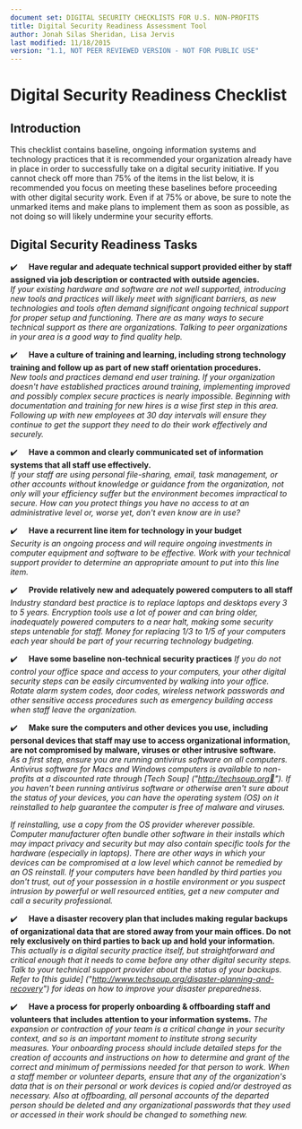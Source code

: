 ```yaml
---
document set: DIGITAL SECURITY CHECKLISTS FOR U.S. NON-PROFITS
title: Digital Security Readiness Assessment Tool
author: Jonah Silas Sheridan, Lisa Jervis
last modified: 11/18/2015
version: "1.1, NOT PEER REVIEWED VERSION - NOT FOR PUBLIC USE"
---
```


# Digital Security Readiness Checklist
## Introduction
This checklist contains baseline, ongoing information systems and technology practices that it is recommended your organization already have in place in order to successfully take on a digital security initiative. If you cannot check off more than 75% of the items in the list below, it is recommended you focus on meeting these baselines before proceeding with other digital security work. Even if at 75% or above, be sure to note the unmarked items and make plans to implement them as soon as possible, as not doing so will likely undermine your security efforts.

## Digital Security Readiness Tasks

:heavy_check_mark:&nbsp;&nbsp;&nbsp;&nbsp;&nbsp;**Have regular and adequate technical support provided either by staff assigned via job description or contracted with outside agencies.**  
*If your existing hardware and software are not well supported, introducing new tools and practices will likely meet with significant barriers, as new technologies and tools often demand significant ongoing technical support for proper setup and functioning. There are as many ways to secure technical support as there are organizations. Talking to peer organizations in your area is a good way to find quality help.*

:heavy_check_mark:&nbsp;&nbsp;&nbsp;&nbsp;&nbsp;**Have a culture of training and learning, including strong technology training and follow up as part of new staff orientation procedures.**  
*New tools and practices demand end user training. If your organization doesn't have established practices around training, implementing improved and possibly complex secure practices is nearly impossible. Beginning with documentation and training for new hires is a wise first step in this area. Following up with new employees at 30 day intervals will ensure they continue to get the support they need to do their work effectively and securely.*

:heavy_check_mark:&nbsp;&nbsp;&nbsp;&nbsp;&nbsp;**Have a common and clearly communicated set of information systems that all staff use effectively.**  
*If your staff are using personal file-sharing, email, task management, or other accounts without knowledge or guidance from the organization, not only will your efficiency suffer but the environment becomes impractical to secure. How can you protect things you have no access to at an administrative level or, worse yet, don't even know are in use?*

:heavy_check_mark:&nbsp;&nbsp;&nbsp;&nbsp;&nbsp;**Have a recurrent line item for technology in your budget**  
*Security is an ongoing process and will require ongoing investments in computer equipment and software to be effective. Work with your technical support provider to determine an appropriate amount to put into this line item.*

:heavy_check_mark:&nbsp;&nbsp;&nbsp;&nbsp;&nbsp;**Provide relatively new and adequately powered computers to all staff**  
*Industry standard best practice is to replace laptops and desktops every 3 to 5 years. Encryption tools use a lot of power and can bring older, inadequately powered computers to a near halt, making some security steps untenable for staff. Money for replacing 1/3 to 1/5 of your computers each year should be part of your recurring technology budgeting.*

:heavy_check_mark:&nbsp;&nbsp;&nbsp;&nbsp;&nbsp;**Have some baseline non-technical security practices**
*If you do not control your office space and access to your computers, your other digital security steps can be easily circumvented by walking into your office. Rotate alarm system codes, door codes, wireless network passwords and other sensitive access procedures such as emergency building access when staff leave the organization.*

:heavy_check_mark:&nbsp;&nbsp;&nbsp;&nbsp;&nbsp;**Make sure the computers and other devices you use, including personal devices that staff may use to access organizational information, are not compromised by malware, viruses or other intrusive software.**  
*As a first step, ensure you are running antivirus software on all computers. Antivirus software for Macs and Windows computers is available to non-profits at a discounted rate through [Tech Soup] ("http://techsoup.org"). If you haven't been running antivirus software or otherwise aren't sure about the status of your devices, you can have the operating system (OS) on it reinstalled to help guarantee
the computer is free of malware and viruses.*

*If reinstalling, use a copy from the OS provider wherever possible. Computer manufacturer often bundle other software in their installs which may impact privacy and security but may also contain specific tools for the hardware (especially in laptops). There are other ways in which your devices can be compromised at a low level which cannot be remedied by an OS reinstall. If your computers have been handled by third parties you don't trust, out of your possession in a hostile environment or you suspect intrusion by powerful or well resourced entities, get a new computer and call a security professional.*

:heavy_check_mark:&nbsp;&nbsp;&nbsp;&nbsp;&nbsp;**Have a disaster recovery plan that includes making regular backups of organizational data that are stored away from your main offices. Do not rely exclusively on third parties to back up and hold your information.**  
*This actually is a digital security practice itself, but straightforward and critical enough that it needs to come before any other digital security steps. Talk to your technical support provider about the status of your backups. Refer to [this guide] ("http://www.techsoup.org/disaster-planning-and-recovery") for ideas on how to  improve your disaster preparedness.*

:heavy_check_mark:&nbsp;&nbsp;&nbsp;&nbsp;&nbsp;**Have a process for properly onboarding & offboarding staff and volunteers that includes attention to your information systems.**
*The expansion or contraction of your team is a critical change in your security context, and so is an important moment to institute strong security measures. Your onboarding process should include detailed steps for the creation of accounts and instructions on how to determine and grant of the correct and minimum of permissions needed for that person to work. When a staff member or volunteer departs, ensure that any of the organization's data that is on their personal or work devices is copied and/or destroyed as necessary. Also at offboarding, all personal accounts of the departed person should be deleted and any organizational passwords that they used or accessed in their work should be changed to something new.*
